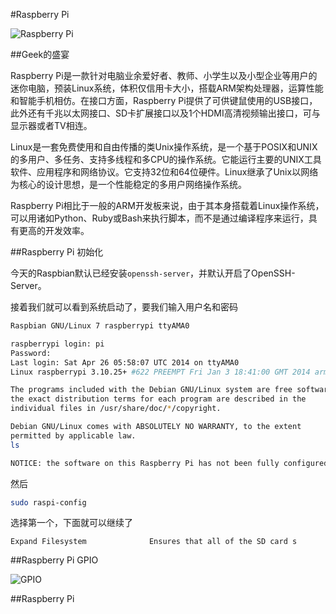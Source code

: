 #Raspberry Pi

![Raspberry Pi](./images/rpi.jpg)

##Geek的盛宴

Raspberry Pi是一款针对电脑业余爱好者、教师、小学生以及小型企业等用户的迷你电脑，预装Linux系统，体积仅信用卡大小，搭载ARM架构处理器，运算性能和智能手机相仿。在接口方面，Raspberry Pi提供了可供键鼠使用的USB接口，此外还有千兆以太网接口、SD卡扩展接口以及1个HDMI高清视频输出接口，可与显示器或者TV相连。

Linux是一套免费使用和自由传播的类Unix操作系统，是一个基于POSIX和UNIX的多用户、多任务、支持多线程和多CPU的操作系统。它能运行主要的UNIX工具软件、应用程序和网络协议。它支持32位和64位硬件。Linux继承了Unix以网络为核心的设计思想，是一个性能稳定的多用户网络操作系统。

Raspberry Pi相比于一般的ARM开发板来说，由于其本身搭载着Linux操作系统，可以用诸如Python、Ruby或Bash来执行脚本，而不是通过编译程序来运行，具有更高的开发效率。

##Raspberry Pi 初始化

今天的Raspbian默认已经安装``openssh-server``，并默认开启了OpenSSH-Server。

接着我们就可以看到系统启动了，要我们输入用户名和密码

```bash
Raspbian GNU/Linux 7 raspberrypi ttyAMA0

raspberrypi login: pi
Password:
Last login: Sat Apr 26 05:58:07 UTC 2014 on ttyAMA0
Linux raspberrypi 3.10.25+ #622 PREEMPT Fri Jan 3 18:41:00 GMT 2014 armv6l

The programs included with the Debian GNU/Linux system are free software;
the exact distribution terms for each program are described in the
individual files in /usr/share/doc/*/copyright.

Debian GNU/Linux comes with ABSOLUTELY NO WARRANTY, to the extent
permitted by applicable law.
ls

NOTICE: the software on this Raspberry Pi has not been fully configured. Please run 'sudo raspi-config'
```

然后

```bash
sudo raspi-config
```

选择第一个，下面就可以继续了
 
 ```
Expand Filesystem              Ensures that all of the SD card s
```

##Raspberry Pi GPIO

![GPIO](./images/gpio.png)

##Raspberry Pi


